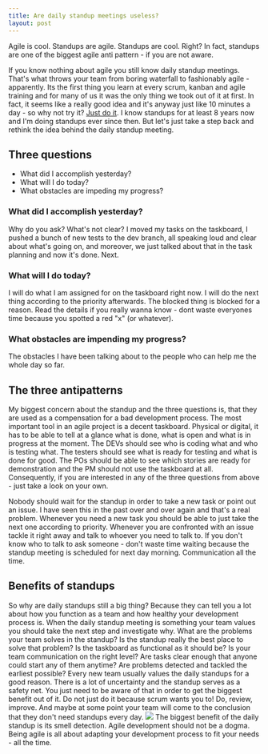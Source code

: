 ```yaml
---
title: Are daily standup meetings useless?
layout: post
---
```


Agile is cool. Standups are agile. Standups are cool. Right?
In fact, standups are one of the biggest agile anti pattern - if you are not aware.

If you know nothing about agile you still know daily standup meetings. That's what throws your team from boring waterfall to fashionably agile - apparently. Its the first thing you learn at every scrum, kanban and agile training and for many of us it was the only thing we took out of it at first. In fact, it seems like a really good idea and it's anyway just like 10 minutes a day - so why not try it? [Just do it](https://www.youtube.com/watch?v=ZXsQAXx_ao0).
I know standups for at least 8 years now and I'm doing standups ever since then. But let's just take a step back and rethink the idea behind the daily standup meeting.

## Three questions

* What did I accomplish yesterday?
* What will I do today?
* What obstacles are impeding my progress?

### What did I accomplish yesterday?
Why do you ask? What's not clear? I moved my tasks on the taskboard, I pushed a bunch of new tests to the dev branch, all speaking loud and clear about what's going on, and moreover, we just talked about that in the task planning and now it's done. Next.

### What will I do today?
I will do what I am assigned for on the taskboard right now. I will do the next thing according to the priority afterwards. The blocked thing is blocked for a reason. Read the details if you really wanna know - dont waste everyones time because you spotted a red "x" (or whatever).

### What obstacles are impending my progress?
The obstacles I have been talking about to the people who can help me the whole day so far.

## The three antipatterns
My biggest concern about the standup and the three questions is, that they are used as a compensation for a bad development process. The most important tool in an agile project is a decent taskboard. Physical or digital, it has to be able to tell at a glance what is done, what is open and what is in progress at the moment. The DEVs should see who is coding what and who is testing what. The testers should see what is ready for testing and what is done for good. The POs should be able to see which stories are ready for demonstration and the PM should not use the taskboard at all. Consequently, if you are interested in any of the three questions from above - just take a look on your own.

Nobody should wait for the standup in order to take a new task or point out an issue. I have seen this in the past over and over again and that's a real problem. Whenever you need a new task you should be able to just take the next one according to priority. Whenever you are confronted with an issue tackle it right away and talk to whoever you need to talk to. If you don't know who to talk to ask someone - don't waste time waiting because the standup meeting is scheduled for next day morning. Communication all the time.

## Benefits of standups
So why are daily standups still a big thing? Because they can tell you a lot about how you function as a team and how healthy your development process is. When the daily standup meeting is something your team values you should take the next step and investigate why. What are the problems your team solves in the standup? Is the standup really the best place to solve that problem? Is the taskboard as functional as it should be? Is your team communication on the right level? Are tasks clear enough that anyone could start any of them anytime? Are problems detected and tackled the earliest possible?
Every new team usually values the daily standups for a good reason. There is a lot of uncertainty and the standup serves as a safety net. You just need to be aware of that in order to get the biggest benefit out of it. Do not just do it because scrum wants you to! Do, review, improve. And maybe at some point your team will come to the conclusion that they don't need standups every day.
![](http://assets.amuniversal.com/b0eb3da0470f01301099001dd8b71c47)
The biggest benefit of the daily standup is its smell detection. Agile development should not be a dogma. Being agile is all about adapting your development process to fit your needs - all the time.